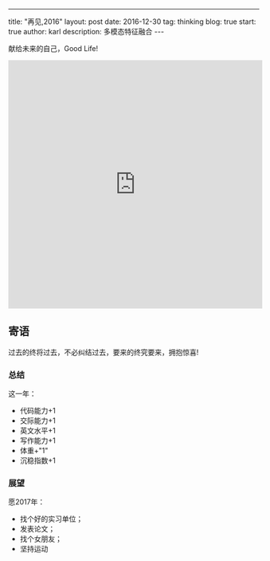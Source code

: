 ---
title: "再见,2016"
layout: post
date: 2016-12-30
tag: thinking
blog: true
start: true
author: karl
description: 多模态特征融合
---  　　

献给未来的自己，Good Life!  

<iframe height=498 width=510 src='http://player.youku.com/embed/XMjQ1MzAzNjY4' frameborder=0 'allowfullscreen'></iframe>

## 寄语　　

过去的终将过去，不必纠结过去，要来的终究要来，拥抱惊喜!  

### 总结　　

这一年：　　

* 代码能力+1　　
* 交际能力+1　　
* 英文水平+1  
* 写作能力+1  
* 体重+"1"  
* 沉稳指数+1  

### 展望　　

愿2017年：　　

* 找个好的实习单位；　　
* 发表论文；　　
* 找个女朋友；　　
* 坚持运动　　
